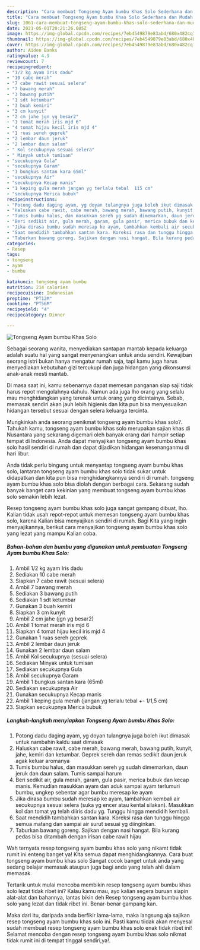 ```yaml
---
description: "Cara membuat Tongseng Ayam bumbu Khas Solo Sederhana dan Mudah Dibuat"
title: "Cara membuat Tongseng Ayam bumbu Khas Solo Sederhana dan Mudah Dibuat"
slug: 1061-cara-membuat-tongseng-ayam-bumbu-khas-solo-sederhana-dan-mudah-dibuat
date: 2021-05-01T20:21:26.005Z
image: https://img-global.cpcdn.com/recipes/7eb4549879e83abd/680x482cq70/tongseng-ayam-bumbu-khas-solo-foto-resep-utama.jpg
thumbnail: https://img-global.cpcdn.com/recipes/7eb4549879e83abd/680x482cq70/tongseng-ayam-bumbu-khas-solo-foto-resep-utama.jpg
cover: https://img-global.cpcdn.com/recipes/7eb4549879e83abd/680x482cq70/tongseng-ayam-bumbu-khas-solo-foto-resep-utama.jpg
author: Aiden Banks
ratingvalue: 4.9
reviewcount: 7
recipeingredient:
- "1/2 kg ayam Iris dadu"
- "10 cabe merah"
- "7 cabe rawit sesuai selera"
- "7 bawang merah"
- "3 bawang putih"
- "1 sdt ketumbar"
- "3 buah kemiri"
- "3 cm kunyit"
- "2 cm jahe jgn yg besar2"
- "1 tomat merah iris mjd 6"
- "4 tomat hijau kecil iris mjd 4"
- "1 ruas sereh geprek"
- "2 lembar daun jeruk"
- "2 lembar daun salam"
- " Kol secukupnya sesuai selera"
- " Minyak untuk tumisan"
- "secukupnya Gula"
- "secukupnya Garam"
- "1 bungkus santan kara 65ml"
- "secukupnya Air"
- "secukupnya Kecap manis"
- "1 keping gula merah jangan yg terlalu tebal  115 cm"
- "secukupnya Merica bubuk"
recipeinstructions:
- "Potong dadu daging ayam, yg doyan tulangnya juga boleh ikut dimasak untuk nambahin kaldu saat dimasak"
- "Haluskan cabe rawit, cabe merah, bawang merah, bawang putih, kunyit, jahe, kemiri dan ketumbar. Geprek sereh dan remas sedikit daun jeruk agak keluar aromanya"
- "Tumis bumbu halus, dan masukkan sereh yg sudah dimemarkan, daun jeruk dan daun salam. Tumis sampai harum"
- "Beri sedikit air, gula merah, garam, gula pasir, merica bubuk dan kecap manis. Kemudian masukkan ayam dan aduk sampai ayam terlumuri bumbu, ungkep sebentar agar bumbu meresap ke ayam"
- "Jika dirasa bumbu sudah meresap ke ayam, tambahkan kembali air secukupnya sesuai selera (suka yg encer atau kental silakan). Masukkan kol dan tomat yg telah diiris dadu yg. Tunggu hingga mendidih kembali."
- "Saat mendidih tambahkan santan kara. Koreksi rasa dan tunggu hingga semua matang dan sampai air surut sesuai yg diinginkan."
- "Taburkan bawang goreng. Sajikan dengan nasi hangat. Bila kurang pedas bisa ditambah dengan irisan cabe rawit hijau"
categories:
- Resep
tags:
- tongseng
- ayam
- bumbu

katakunci: tongseng ayam bumbu 
nutrition: 214 calories
recipecuisine: Indonesian
preptime: "PT12M"
cooktime: "PT56M"
recipeyield: "4"
recipecategory: Dinner

---
```



![Tongseng Ayam bumbu Khas Solo](https://img-global.cpcdn.com/recipes/7eb4549879e83abd/680x482cq70/tongseng-ayam-bumbu-khas-solo-foto-resep-utama.jpg)

Sebagai seorang wanita, menyediakan santapan mantab kepada keluarga adalah suatu hal yang sangat menyenangkan untuk anda sendiri. Kewajiban seorang istri bukan hanya mengatur rumah saja, tapi kamu juga harus menyediakan kebutuhan gizi tercukupi dan juga hidangan yang dikonsumsi anak-anak mesti mantab.

Di masa  saat ini, kamu sebenarnya dapat memesan panganan siap saji tidak harus repot mengolahnya dahulu. Namun ada juga lho orang yang selalu mau menghidangkan yang terenak untuk orang yang dicintainya. Sebab, memasak sendiri akan jauh lebih higienis dan kita pun bisa menyesuaikan hidangan tersebut sesuai dengan selera keluarga tercinta. 



Mungkinkah anda seorang penikmat tongseng ayam bumbu khas solo?. Tahukah kamu, tongseng ayam bumbu khas solo merupakan sajian khas di Nusantara yang sekarang digemari oleh banyak orang dari hampir setiap tempat di Indonesia. Anda dapat menyajikan tongseng ayam bumbu khas solo hasil sendiri di rumah dan dapat dijadikan hidangan kesenanganmu di hari libur.

Anda tidak perlu bingung untuk menyantap tongseng ayam bumbu khas solo, lantaran tongseng ayam bumbu khas solo tidak sukar untuk didapatkan dan kita pun bisa menghidangkannya sendiri di rumah. tongseng ayam bumbu khas solo bisa diolah dengan berbagai cara. Sekarang sudah banyak banget cara kekinian yang membuat tongseng ayam bumbu khas solo semakin lebih lezat.

Resep tongseng ayam bumbu khas solo juga sangat gampang dibuat, lho. Kalian tidak usah repot-repot untuk memesan tongseng ayam bumbu khas solo, karena Kalian bisa menyajikan sendiri di rumah. Bagi Kita yang ingin menyajikannya, berikut cara menyajikan tongseng ayam bumbu khas solo yang lezat yang mampu Kalian coba.

<!--inarticleads1-->

##### Bahan-bahan dan bumbu yang digunakan untuk pembuatan Tongseng Ayam bumbu Khas Solo:

1. Ambil 1/2 kg ayam Iris dadu
1. Sediakan 10 cabe merah
1. Siapkan 7 cabe rawit (sesuai selera)
1. Ambil 7 bawang merah
1. Sediakan 3 bawang putih
1. Sediakan 1 sdt ketumbar
1. Gunakan 3 buah kemiri
1. Siapkan 3 cm kunyit
1. Ambil 2 cm jahe (jgn yg besar2)
1. Ambil 1 tomat merah iris mjd 6
1. Siapkan 4 tomat hijau kecil iris mjd 4
1. Gunakan 1 ruas sereh geprek
1. Ambil 2 lembar daun jeruk
1. Gunakan 2 lembar daun salam
1. Ambil  Kol secukupnya (sesuai selera)
1. Sediakan  Minyak untuk tumisan
1. Sediakan secukupnya Gula
1. Ambil secukupnya Garam
1. Ambil 1 bungkus santan kara (65ml)
1. Sediakan secukupnya Air
1. Gunakan secukupnya Kecap manis
1. Ambil 1 keping gula merah (jangan yg terlalu tebal +- 1/1,5 cm)
1. Siapkan secukupnya Merica bubuk




<!--inarticleads2-->

##### Langkah-langkah menyiapkan Tongseng Ayam bumbu Khas Solo:

1. Potong dadu daging ayam, yg doyan tulangnya juga boleh ikut dimasak untuk nambahin kaldu saat dimasak
1. Haluskan cabe rawit, cabe merah, bawang merah, bawang putih, kunyit, jahe, kemiri dan ketumbar. Geprek sereh dan remas sedikit daun jeruk agak keluar aromanya
1. Tumis bumbu halus, dan masukkan sereh yg sudah dimemarkan, daun jeruk dan daun salam. Tumis sampai harum
1. Beri sedikit air, gula merah, garam, gula pasir, merica bubuk dan kecap manis. Kemudian masukkan ayam dan aduk sampai ayam terlumuri bumbu, ungkep sebentar agar bumbu meresap ke ayam
1. Jika dirasa bumbu sudah meresap ke ayam, tambahkan kembali air secukupnya sesuai selera (suka yg encer atau kental silakan). Masukkan kol dan tomat yg telah diiris dadu yg. Tunggu hingga mendidih kembali.
1. Saat mendidih tambahkan santan kara. Koreksi rasa dan tunggu hingga semua matang dan sampai air surut sesuai yg diinginkan.
1. Taburkan bawang goreng. Sajikan dengan nasi hangat. Bila kurang pedas bisa ditambah dengan irisan cabe rawit hijau




Wah ternyata resep tongseng ayam bumbu khas solo yang nikamt tidak rumit ini enteng banget ya! Kita semua dapat menghidangkannya. Cara buat tongseng ayam bumbu khas solo Sangat cocok banget untuk anda yang sedang belajar memasak ataupun juga bagi anda yang telah ahli dalam memasak.

Tertarik untuk mulai mencoba membikin resep tongseng ayam bumbu khas solo lezat tidak ribet ini? Kalau kamu mau, ayo kalian segera buruan siapin alat-alat dan bahannya, lantas bikin deh Resep tongseng ayam bumbu khas solo yang lezat dan tidak ribet ini. Benar-benar gampang kan. 

Maka dari itu, daripada anda berfikir lama-lama, maka langsung aja sajikan resep tongseng ayam bumbu khas solo ini. Pasti kamu tiidak akan menyesal sudah membuat resep tongseng ayam bumbu khas solo enak tidak ribet ini! Selamat mencoba dengan resep tongseng ayam bumbu khas solo nikmat tidak rumit ini di tempat tinggal sendiri,ya!.


